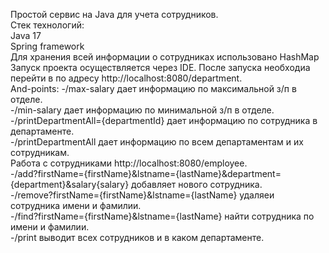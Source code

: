 Простой сервис на Java для учета сотрудников. </br>
Стек технологий: </br>
Java 17 </br>
Spring framework </br>
Для хранения всей информации о сотрудниках использовано HashMap
Запуск проекта осуществляется через IDE. После запуска необходиа перейти в по адресу http://localhost:8080/department. </br>
And-points:
-/max-salary дает информацию по максимальной з/п в отделе.</br>
-/min-salary дает информацию по минимальной з/п в отделе.</br>
-/printDepartmentAll={departmentId} дает информацию по сотрудника в департаменте.</br>
-/printDepartmentAll дает информацию по всем департаментам и их сотрудникам.</br>
Работа с сотрудниками http://localhost:8080/employee. </br>
-/add?firstName={firstName}&lstname={lastName}&department={department}&salary{salary} добавляет нового сотрудника.</br>
-/remove?firstName={firstName}&lstname={lastName} удаляеи сотрудника имени и фамилии.</br>
-/find?firstName={firstName}&lstname={lastName} найти сотрудника по имени и фамилии.</br>
-/print выводит всех сотрудников и в каком департаменте.
